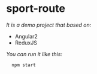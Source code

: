 # sport-route

_It is a demo project that based on:_
- Angular2
- ReduxJS

_You can run it like this:_
```
  npm start
```
